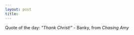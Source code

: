 ```yaml
---
layout: post
title: 
---
```


Quote of the day: <i>"Thank Christ!"</i> - Banky, from <i>Chasing Amy</i>
